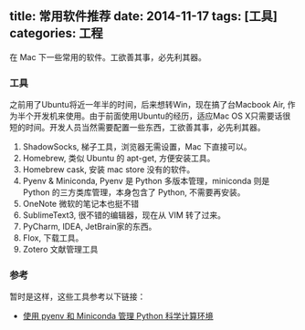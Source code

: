 title: 常用软件推荐
date: 2014-11-17
tags: [工具]
categories: 工程
---
在 Mac 下一些常用的软件。工欲善其事，必先利其器。

### 工具
  之前用了Ubuntu将近一年半的时间，后来想转Win，现在搞了台Macbook Air, 作为半个开发机来使用。由于前面使用Ubuntu的经历，适应Mac OS X只需要话很短的时间。开发人员当然需要配置一些东西，工欲善其事，必先利其器。  
1)  ShadowSocks, 梯子工具，浏览器无需设置，Mac 下直接可以。
2)  Homebrew, 类似 Ubuntu 的 apt-get, 方便安装工具。
3)  Homebrew cask, 安装 mac store 没有的软件。
4)  Pyenv & Miniconda, Pyenv 是 Python 多版本管理，miniconda 则是 Python 的三方类库管理，本身包含了 Python, 不需要再安装。
5)  OneNote 微软的笔记本也挺不错 
6)  SublimeText3, 很不错的编辑器，现在从 VIM 转了过来。
7)  PyCharm, IDEA, JetBrain家的东西。
8)  Flox, 下载工具。
9)  Zotero 文献管理工具 


### 参考
  暂时是这样，这些工具参考以下链接：

*   [使用 pyenv 和 Miniconda 管理 Python 科学计算环境](http://huangziwei.com/tech/setting-up-scientific-python-environment-in-os-x-10-10-using-miniconda/)

